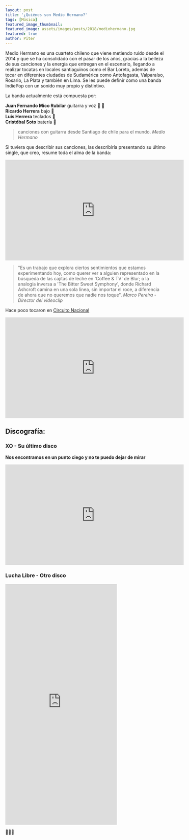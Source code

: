 ```yaml
---
layout: post
title: '¿Quiénes son Medio Hermano?'
tags: [Música]
featured_image_thumbnail:
featured_image: assets/images/posts/2018/mediohermano.jpg
featured: true
author: Piter
---
```



Medio Hermano es una cuarteto chileno que viene metiendo ruido desde el 2014 y que se ha consolidado con el pasar de los años, gracias a la belleza de sus canciones y la energía que entregan en el escenario, llegando a realizar tocatas en locales santiaguinos como el Bar Loreto, además de tocar en diferentes ciudades de Sudamérica como Antofagasta, Valparaíso, Rosario, La Plata y también en Lima. Se les puede definir como una banda IndiePop con un sonido muy propio y distintivo.

La banda actualmente está compuesta por:

**Juan Fernando Mico Rubilar** guitarra y voz 🎸 🎤 <br>
**Ricardo Herrera** bajo 🎸 <br>
**Luis Herrera** teclados 🎹 <br>
**Cristóbal Soto** batería 🥁<br>

>canciones con guitarra desde Santiago de chile para el mundo. <cite>Medio Hermano</cite>


Si tuviera que describir sus canciones, las describiría presentando su último single, que creo, resume toda el alma de la banda:

<iframe width="560" height="315" src="https://www.youtube.com/embed/pfTDXEGYSZ4" frameborder="0" allow="accelerometer; autoplay; encrypted-media; gyroscope; picture-in-picture" allowfullscreen></iframe>

>"Es un trabajo que explora ciertos sentimientos que estamos experimentando hoy, como querer ver a alguien representado en la búsqueda de las cajitas de leche en 'Coffee & TV' de Blur; o la analogía inversa a 'The Bitter Sweet Symphony', donde Richard Ashcroft camina en una sola línea, sin importar el roce, a diferencia de ahora que no queremos que nadie nos toque".<cite> Marco Pereira - Director del videoclip</cite>

Hace poco tocaron en [Circuito Nacional](https://lnkfi.re/CircuitoNacionalSubs)

<iframe width="560" height="315" src="https://www.youtube.com/embed/mpiRtn3zH8E" frameborder="0" allow="accelerometer; autoplay; clipboard-write; encrypted-media; gyroscope; picture-in-picture" allowfullscreen></iframe>


## Discografía:

### XO - Su último disco

**Nos encontramos en un punto ciego y no te puedo dejar de mirar**

<iframe width="560" height="315" src="https://www.youtube.com/embed/-ZOvnvHxzOc" frameborder="0" allow="accelerometer; autoplay; encrypted-media; gyroscope; picture-in-picture" allowfullscreen></iframe>

### Lucha Libre - Otro disco

<iframe style="border: 0; width: 350px; height: 753px;" src="https://bandcamp.com/EmbeddedPlayer/album=297068105/size=large/bgcol=ffffff/linkcol=0687f5/transparent=true/" seamless><a href="http://mediohermano.bandcamp.com/album/lucha-libre">Lucha Libre by Medio Hermano</a></iframe>


👏👏👏
